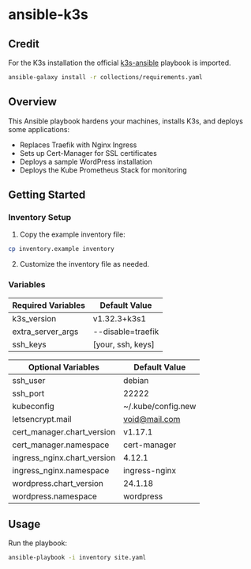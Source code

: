 # ansible-k3s

## Credit
For the K3s installation the official [k3s-ansible](https://github.com/k3s-io/k3s-ansible) playbook is imported.

```bash
ansible-galaxy install -r collections/requirements.yaml
```

## Overview
This Ansible playbook hardens your machines, installs K3s, and deploys some applications:
- Replaces Traefik with Nginx Ingress
- Sets up Cert-Manager for SSL certificates
- Deploys a sample WordPress installation
- Deploys the Kube Prometheus Stack for monitoring

## Getting Started

### Inventory Setup
1. Copy the example inventory file:
```bash
cp inventory.example inventory
```
2. Customize the inventory file as needed.

### Variables

| **Required Variables**            | **Default Value**      |
|-----------------------------------|------------------------|
| k3s_version                       | v1.32.3+k3s1           |
| extra_server_args                 | --disable=traefik      |
| ssh_keys                          | [your, ssh, keys]      |

| **Optional Variables**            | **Default Value**      |
|-----------------------------------|------------------------|
| ssh_user                          | debian                 |
| ssh_port                          | 22222                  |
| kubeconfig                        | ~/.kube/config.new     |
| letsencrypt.mail                  | void@mail.com          |
| cert_manager.chart_version        | v1.17.1                |
| cert_manager.namespace            | cert-manager           |
| ingress_nginx.chart_version       | 4.12.1                 |
| ingress_nginx.namespace           | ingress-nginx          |
| wordpress.chart_version           | 24.1.18                |
| wordpress.namespace               | wordpress              |

## Usage
Run the playbook:
```bash
ansible-playbook -i inventory site.yaml
```
